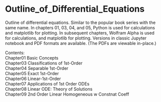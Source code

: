 # Outline_of_Differential_Equations
Outline of differential equations. Similar to the popular book series with the same name. In chapters 01, 03, 04, and 05, Python is used for calculations and matplotlib for plotting. In subsequent chapters, Wolfram Alpha is used for calculations, and matplotlib for plotting. Versions in classic Jupyter notebook and PDF formats are available.  (The PDFs are viewable in-place.)

Contents:  
Chapter01 Basic Concepts  
Chapter03 Classifications of 1st-Order  
Chapter04 Separable 1st-Order  
Chapter05 Exact 1st-Order  
Chapter06 Linear-1st-Order  
Chapter07 Applications of 1st Order ODEs    
Chapter08 Linear ODE: Theory of Solutions    
Chapter09 2nd Order Linear Homogeneous w Constnat Coeff  

